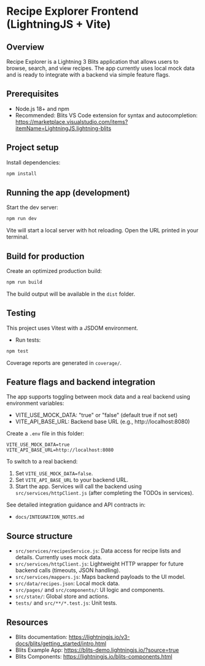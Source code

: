 # Recipe Explorer Frontend (LightningJS + Vite)

## Overview
Recipe Explorer is a Lightning 3 Blits application that allows users to browse, search, and view recipes. The app currently uses local mock data and is ready to integrate with a backend via simple feature flags.

## Prerequisites
- Node.js 18+ and npm
- Recommended: Blits VS Code extension for syntax and autocompletion:
  https://marketplace.visualstudio.com/items?itemName=LightningJS.lightning-blits

## Project setup
Install dependencies:
```sh
npm install
```

## Running the app (development)
Start the dev server:
```sh
npm run dev
```
Vite will start a local server with hot reloading. Open the URL printed in your terminal.

## Build for production
Create an optimized production build:
```sh
npm run build
```
The build output will be available in the `dist` folder.

## Testing
This project uses Vitest with a JSDOM environment.
- Run tests:
```sh
npm test
```

Coverage reports are generated in `coverage/`.

## Feature flags and backend integration
The app supports toggling between mock data and a real backend using environment variables:

- VITE_USE_MOCK_DATA: "true" or "false" (default true if not set)
- VITE_API_BASE_URL: Backend base URL (e.g., http://localhost:8080)

Create a `.env` file in this folder:
```dotenv
VITE_USE_MOCK_DATA=true
VITE_API_BASE_URL=http://localhost:8080
```

To switch to a real backend:
1. Set `VITE_USE_MOCK_DATA=false`.
2. Set `VITE_API_BASE_URL` to your backend URL.
3. Start the app. Services will call the backend using `src/services/httpClient.js` (after completing the TODOs in services).

See detailed integration guidance and API contracts in:
- `docs/INTEGRATION_NOTES.md`

## Source structure
- `src/services/recipesService.js`: Data access for recipe lists and details. Currently uses mock data.
- `src/services/httpClient.js`: Lightweight HTTP wrapper for future backend calls (timeouts, JSON handling).
- `src/services/mappers.js`: Maps backend payloads to the UI model.
- `src/data/recipes.json`: Local mock data.
- `src/pages/` and `src/components/`: UI logic and components.
- `src/state/`: Global store and actions.
- `tests/` and `src/**/*.test.js`: Unit tests.

## Resources
- Blits documentation: https://lightningjs.io/v3-docs/blits/getting_started/intro.html
- Blits Example App: https://blits-demo.lightningjs.io/?source=true
- Blits Components: https://lightningjs.io/blits-components.html
